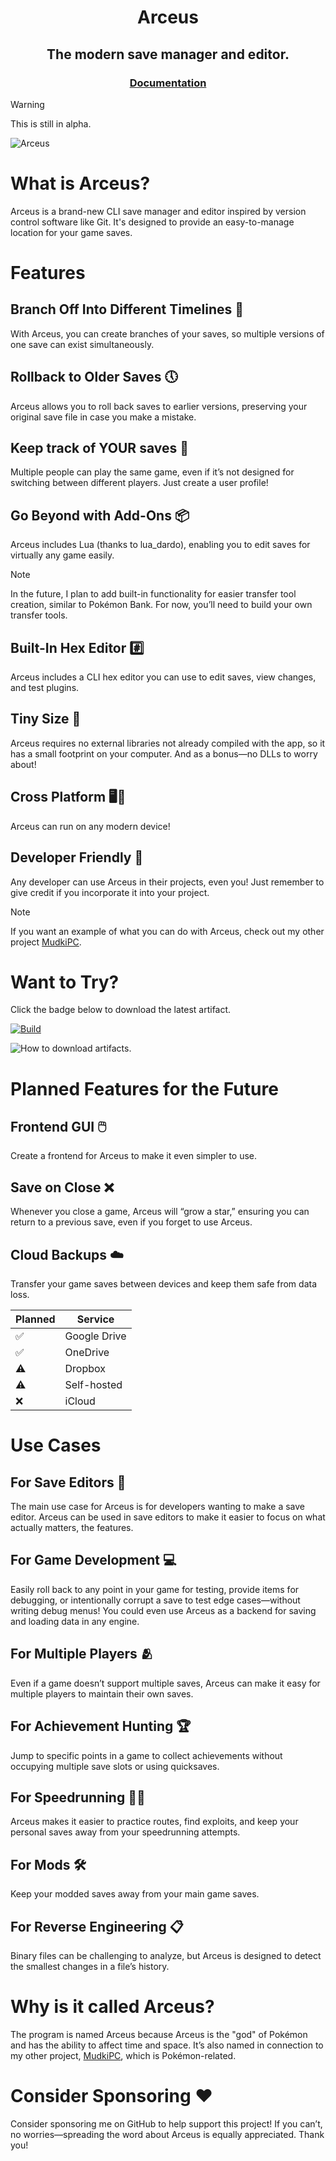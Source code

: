 <h1 align="center">Arceus</h1>
<h2 align="center">The modern save manager and editor.</h2>
<h3 align="center"><a href="https://drretros-organization.gitbook.io/arceus/">Documentation</a></h3>

> [!WARNING]
> This is still in alpha.

![Arceus](https://archives.bulbagarden.net/media/upload/thumb/9/9e/0493Arceus.png/900px-0493Arceus.png)

# What is Arceus?

Arceus is a brand-new CLI save manager and editor inspired by version control software like Git. It's designed to provide an easy-to-manage location for your game saves.

# Features

## Branch Off Into Different Timelines 🌌

With Arceus, you can create branches of your saves, so multiple versions of one save can exist simultaneously.

## Rollback to Older Saves 🕔

Arceus allows you to roll back saves to earlier versions, preserving your original save file in case you make a mistake.

## Keep track of YOUR saves 👥

Multiple people can play the same game, even if it’s not designed for switching between different players. Just create a user profile!

## Go Beyond with Add-Ons 📦

Arceus includes Lua (thanks to lua_dardo), enabling you to edit saves for virtually any game easily.

> [!NOTE]
> In the future, I plan to add built-in functionality for easier transfer tool creation, similar to Pokémon Bank. For now, you’ll need to build your own transfer tools.

## Built-In Hex Editor #️⃣

Arceus includes a CLI hex editor you can use to edit saves, view changes, and test plugins.

## Tiny Size 📁

Arceus requires no external libraries not already compiled with the app, so it has a small footprint on your computer. And as a bonus—no DLLs to worry about!

## Cross Platform 🖥️📱

Arceus can run on any modern device!

## Developer Friendly 🤝

Any developer can use Arceus in their projects, even you! Just remember to give credit if you incorporate it into your project.
> [!NOTE]
> If you want an example of what you can do with Arceus, check out my other project [MudkiPC](https://github.com/Pokemon-Manager/MudkiPC).

# Want to Try?
Click the badge below to download the latest artifact.

[![Build](https://github.com/DrRetro2033/Arceus/actions/workflows/build.yml/badge.svg)](https://github.com/DrRetro2033/Arceus/actions/workflows/build.yml)

![How to download artifacts.](images/download_archive.GIF)

# Planned Features for the Future

## Frontend GUI 🖱️
Create a frontend for Arceus to make it even simpler to use.

## Save on Close ❌
Whenever you close a game, Arceus will “grow a star,” ensuring you can return to a previous save, even if you forget to use Arceus.

## Cloud Backups ☁️
Transfer your game saves between devices and keep them safe from data loss.

|Planned | Service |
| --- | --- |
| ✅ | Google Drive |
| ✅ | OneDrive |
| ⚠️ | Dropbox |
| ⚠️ | Self-hosted |
| ❌ | iCloud |

# Use Cases

## For Save Editors 📝

The main use case for Arceus is for developers wanting to make a save editor. Arceus can be used in save editors to make it easier to focus on what actually matters, the features.

## For Game Development 💻

Easily roll back to any point in your game for testing, provide items for debugging, or intentionally corrupt a save to test edge cases—without writing debug menus! You could even use Arceus as a backend for saving and loading data in any engine.

## For Multiple Players 🫂

Even if a game doesn’t support multiple saves, Arceus can make it easy for multiple players to maintain their own saves.

## For Achievement Hunting 🏆

Jump to specific points in a game to collect achievements without occupying multiple save slots or using quicksaves.

## For Speedrunning 🏃‍➡️

Arceus makes it easier to practice routes, find exploits, and keep your personal saves away from your speedrunning attempts.

## For Mods 🛠️

Keep your modded saves away from your main game saves.

## For Reverse Engineering 📋

Binary files can be challenging to analyze, but Arceus is designed to detect the smallest changes in a file’s history.

# Why is it called Arceus?

The program is named Arceus because Arceus is the "god" of Pokémon and has the ability to affect time and space. It’s also named in connection to my other project, [MudkiPC](https://github.com/Pokemon-Manager/MudkiPC), which is Pokémon-related.

# Consider Sponsoring ❤️

Consider sponsoring me on GitHub to help support this project! If you can’t, no worries—spreading the word about Arceus is equally appreciated. Thank you!

